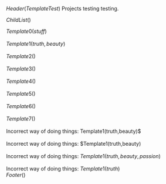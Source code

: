 $Header(TemplateTest)$
Projects testing testing.<br>

$ChildList()$<br>

$Template0(stuff)$<br>
<br>
$Template1(truth,beauty)$<br>
<br>
$Template2()$<br>
<br>
$Template3()$<br>
<br>
$Template4()$<br>
<br>
$Template5()$<br>
<br>
$Template6()$<br>
<br>
$Template7()$<br>
<br>
Incorrect way of doing things: Template1(truth,beauty)$<br>
<br>
Incorrect way of doing things: $Template1(truth,beauty)<br>
<br>
Incorrect way of doing things: $Template1(truth,beauty,passion)$<br>
<br>
Incorrect way of doing things: $Template1(truth)$ <br>
$Footer()$
